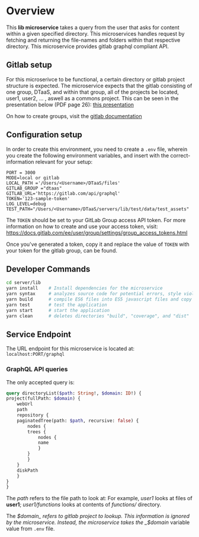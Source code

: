 # Overview

This **lib microservice** takes a query from the user that asks for content within a given specified directory. This microservices handles request by fetching and returning the file-names and folders within that respective directory. This microservice provides gitlab graphql compliant API.

## Gitlab setup

For this microserivce to be functional, a certain directory or gitlab project structure is expected. The microservice expects that the gitlab consisting of one group, DTaaS, and within that group, all of the projects be located, user1, user2, ... , aswell as a commons project. This can be seen in the presentation below (PDF page 26):
[this presentation](/docs/DTaaS-overview.pdf)

On how to create groups, visit the [gitlab documentation](https://docs.gitlab.com/ee/user/group/)

## Configuration setup

In order to create this environment, you need to create a `.env` file, wherein you create the following environment variables,
and insert with the correct-information relevant for your setup:

```
PORT = 3000
MODE=local or gitlab
LOCAL_PATH ='/Users/<Username>/DTaaS/files'
GITLAB_GROUP ="dtaas"
GITLAB_URL='https://gitlab.com/api/graphql'
TOKEN='123-sample-token'
LOG_LEVEL=debug
TEST_PATH="/Users/<Username>/DTaaS/servers/lib/test/data/test_assets"
```

The `TOKEN` should be set to your GitLab Group access API token. For more information on how to create and use your access token, visit:
https://docs.gitlab.com/ee/user/group/settings/group_access_tokens.html

Once you've generated a token, copy it and replace the value of `TOKEN` with your token for the gitlab group, can be found.

## Developer Commands

```bash
cd server/lib
yarn install    # Install dependencies for the microservice
yarn syntax     # analyzes source code for potential errors, style violations, and other issues,
yarn build      # compile ES6 files into ES5 javascript files and copy all JS files into build/ directory
yarn test       # test the application
yarn start      # start the application
yarn clean      # deletes directories "build", "coverage", and "dist"
```

## Service Endpoint

The URL endpoint for this microservice is located at: `localhost:PORT/graphql`

### GraphQL API queries

The only accepted query is:

```graphql
query directoryList($path: String!, $domain: ID!) {
project(fullPath: $domain) {
    webUrl
    path
    repository {
    paginatedTree(path: $path, recursive: false) {
        nodes {
        trees {
            nodes {
            name
            }
        }
        }
    }
    diskPath
    }
}
}
```

The _path_ refers to the file path to look at: For example, _user1_ looks at files of **user1**; _user1/functions_ looks at contents of _functions/_ directory.

The _$domain_ refers to gitlab project to lookup. This information is ignored by the microservice. Instead, the microservice takes the _$domain_ variable value from `.env` file.
